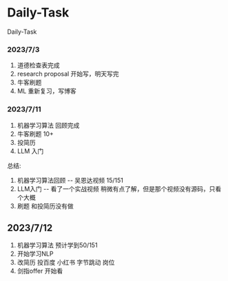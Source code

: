 # Daily-Task
Daily-Task

### 2023/7/3
1. 道德检查表完成
2. research proposal 开始写，明天写完
3. 牛客刷题
4. ML 重新复习，写博客
   

### 2023/7/11
 1. 机器学习算法 回顾完成  
 2. 牛客刷题 10+
 3. 投简历
 4. LLM 入门

总结:
1. 机器学习算法回顾 -- 吴恩达视频 15/151
2. LLM入门  -- 看了一个实战视频 稍微有点了解，但是那个视频没有源码，只看个大概
3. 刷题 和投简历没有做

## 2023/7/12
1. 机器学习算法 预计学到50/151
2. 开始学习NLP
3. 改简历 投百度 小红书 字节跳动 岗位
4. 剑指offer 开始看




